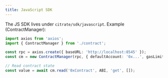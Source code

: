 ```yaml
---
title: JavaScript SDK
---
```


The JS SDK lives under `citrate/sdk/javascript`. Example (ContractManager):

```ts
import axios from 'axios';
import { ContractManager } from './contract';

const rpc = axios.create({ baseURL: 'http://localhost:8545' });
const cm = new ContractManager(rpc, { defaultAccount: '0x...', gasLimit: 3_000_000, gasPrice: '0x3b9aca00' });

// Read contract state
const value = await cm.read('0xContract', ABI, 'get', []);
```

